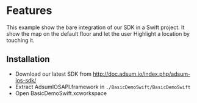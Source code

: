 # Features 

This example show the bare integration of our SDK in a Swift project.
It show the map on the default floor and let the user Highlight a location by touching it.

## Installation

* Download our latest SDK from http://doc.adsum.io/index.php/adsum-ios-sdk/
* Extract AdsumIOSAPI.framework in ```./BasicDemoSwift/BasicDemoSwift```
* Open BasicDemoSwift.xcworkspace